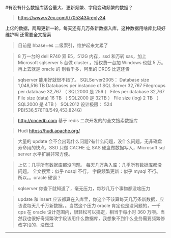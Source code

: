#有没有什么数据库适合量大、更新频繁、字段变动频繁的数据？

>https://www.v2ex.com/t/705343#reply34


上亿的数据，两周更新一轮，每天还有几万条新数据入库，这种数据用啥库比较好维护啊
还需要全文搜索


>目前是 hbase+es 二级索引，维护起来太累了


>8 万一台的 dell R740 双 E5，512G 内存，ssd 和万转 sas，加上 Microsoft sqlserver 5 台做 cluster 。授权费一台加 Windows 也就 5 万。
再上去就是 oracle 的
别看千多，阿里的 DRDS 比这还贵


>sqlserver 能用好就很不错了。
SQLServer2005：
Database size 1,048,516 TB
Databases per instance of SQL Server 32,767
Filegroups per database 32,767 （ SQL2000 是 256 ）
Files per database 32,767
File size (data) 16 TB （ SQL2000 是 32TB ）
File size (log) 2 TB （ SQL2000 是 4TB ）
SQL2012 设计极限：
524 PB(536,576TB/549,453,824G)




>http://oncedb.com
基于 redis 二次开发的的全文搜索数据库


>Hudi
https://hudi.apache.org/


>大量的 update 会不会出现什么问题?有什么问题，没什么问题，无非磁盘寿命用的快点，SSD 只做 CACHE 让 SAS 硬盘做数据写入，Microsoft sql server 水平扩展非常方便。


>上亿：几乎所有数据库都没问题。
每天几万条入库：几乎所有数据库都没问题。
全文搜索：似乎 nosql 不行。
字段频繁更新：似乎 mysql 不行。
所以。。oracle 硬钢？


> sqlserver 你查下就知道了，毫无压力，每秒几万个事物都没啥压力


>update 和 insert 应该都算在入库里，你这个不该算每天几万条新数据，应该说每天几千万新数据。。当然这个压力 oracle 肯定也是没问题的，一千 qps 在 oracle 设计范围内，很轻松可以搞定，相当于每小时 360 万呗。当然我也很好奇频繁改字段该用什么数据库，我想象不到什么业务需要频繁修改字段的，没做过


---
